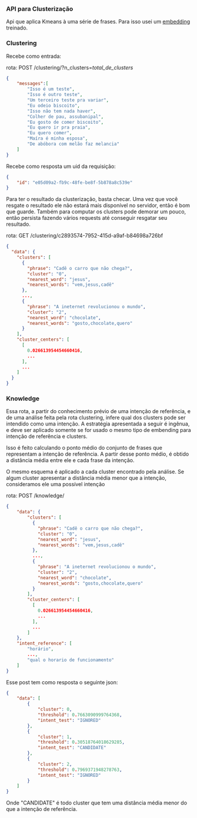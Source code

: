 ### API para Clusterização

Api que aplica Kmeans à uma série de frases. Para isso usei um [embedding](https://tfhub.dev/google/universal-sentence-encoder-multilingual-large/3) treinado.

### Clustering
Recebe como entrada:

rota: POST /clustering/?n_clusters=<i>total_de_clusters</i>
```json
{
    "messages":[
        "Isso é um teste",
        "Isso é outro teste",
        "Um terceiro teste pra variar",
        "Eu odeio biscoito",
        "Isso não tem nada haver",
        "Colher de pau, assubanipal",
        "Eu gosto de comer biscoito",
        "Eu quero ir pra praia",
        "Eu quero comer",
        "Maíra é minha esposa",
        "De abóbora com melão faz melancia"
    ]
}
```
Recebe como resposta um uid da requisição:
```json
{
    "id": "e05d09a2-fb9c-48fe-be8f-5b878a8c539e"
}
```
Para ter o resultado da clusterização, basta checar. Uma vez que você resgate o resultado ele não estará mais disponível no servidor, então é bom que guarde.
Também para computar os clusters pode demorar um pouco, então persista fazendo vários requests até conseguir resgatar seu resultado.

rota: GET /clustering/c2893574-7952-415d-a9af-b84698a726bf
```json
{
  "data": {
    "clusters": [
      {
        "phrase": "Cadê o carro que não chega?",
        "cluster": "0",
        "nearest_word": "jesus",
        "nearest_words": "vem,jesus,cadê"
      },
      ...,
      {
        "phrase": "A ineternet revolucionou o mundo",
        "cluster": "2",
        "nearest_word": "chocolate",
        "nearest_words": "gosto,chocolate,quero"
      }
    ],
    "cluster_centers": [
      [
        0.026613954454660416,
        ...
      ],
      ...
    ]
  }
}
```

### Knowledge
Essa rota, a partir do conhecimento prévio de uma intenção de referência, e de
uma análise feita pela rota clustering, infere qual dos clusters
pode ser intendido como uma intenção. A estratégia apresentada a seguir é ingênua, e deve ser aplicado somente
se for usado o mesmo tipo de embending para intenção de referência e clusters.

Isso é feito calculando o ponto médio do conjunto de frases que representam
a intenção de referência. A partir desse ponto médio, é obtido a distância
média entre ele e cada frase da intenção. 

O mesmo esquema é aplicado a cada cluster encontrado pela análise. Se algum cluster
apresentar a distância média menor que a intenção, consideramos ele uma possível intenção

rota: POST /knowledge/
```json
{
    "data": {
        "clusters": [
          {
            "phrase": "Cadê o carro que não chega?",
            "cluster": "0",
            "nearest_word": "jesus",
            "nearest_words": "vem,jesus,cadê"
          },
          ...,
          {
            "phrase": "A ineternet revolucionou o mundo",
            "cluster": "2",
            "nearest_word": "chocolate",
            "nearest_words": "gosto,chocolate,quero"
          }
        ],
        "cluster_centers": [
          [
            0.026613954454660416,
            ...
          ],
          ...
        ]
    },
    "intent_reference": [
        "horário",
        ...,
        "qual o horario de funcionamento"
    ]
}
```

Esse post tem como resposta o seguinte json:

````json
{
    "data": [
        {
            "cluster": 0,
            "threshold": 0.7663090999764368,
            "intent_test": "IGNORED"
        },
        {
            "cluster": 1,
            "threshold": 0.30518764018629285,
            "intent_test": "CANDIDATE"
        },
        {
            "cluster": 2,
            "threshold": 0.7969371948278763,
            "intent_test": "IGNORED"
        }
    ]
}
````
Onde "CANDIDATE" é todo cluster que tem uma distância média menor do que a
intenção de referência.